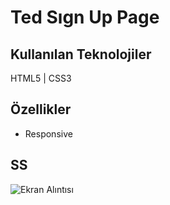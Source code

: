 
# Ted Sıgn Up Page


## Kullanılan Teknolojiler

HTML5 | CSS3 




  
## Özellikler

- Responsive






  
## SS

![Ekran Alıntısı](https://github.com/Halismelih1/TED-Sign-Up-Page/assets/125564176/f58c68d7-0003-40b9-a385-d1d990cb64f6)
